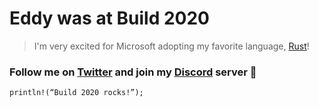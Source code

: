 # Eddy was at Build 2020

> I'm very excited for Microsoft adopting my favorite language, [Rust](https://www.rust-lang.org/)!

### Follow me on [Twitter](https://twitter.com/edfloreshz) and join my [Discord](https://discord.gg/p9SMcAh) server 🙂

`println!(“Build 2020 rocks!”);`